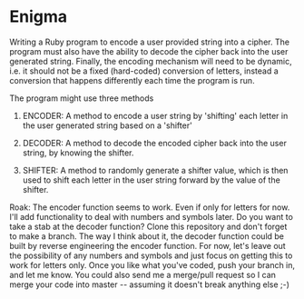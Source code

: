 # Enigma
Writing a Ruby program to encode a user provided string into a cipher. The program must also have the ability to decode the cipher back into the user generated string. Finally, the encoding mechanism will need to be dynamic, i.e. it should not be a fixed (hard-coded) conversion of letters, instead a conversion that happens differently each time the program is run.

The program might use three methods

1. ENCODER: A method to encode a user string by 'shifting' each letter in the user generated string based on a 'shifter'

2. DECODER: A method to decode the encoded cipher back into the user string, by knowing the shifter. 

3. SHIFTER: A method to randomly generate a shifter value, which is then used to shift each letter in the user string forward by the value of the shifter.


Roak: The encoder function seems to work. Even if only for letters for now. I'll add functionality to deal with numbers and symbols later. Do you want to take a stab at the decoder function? Clone this repository and don't forget to make a branch. The way I think about it, the decoder function could be built by reverse engineering the encoder function. For now, let's leave out the possibility of any numbers and symbols and just focus on getting this to work for letters only. Once you like what you've coded, push your branch in, and let me know. You could also send me a merge/pull request so I can merge your code into master -- assuming it doesn't break anything else ;-)
